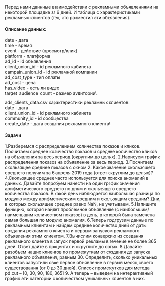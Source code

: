 Перед нами даннные взаимодействии с рекламными объявлениями на некоторой площадке за 6 дней.
И таблица с характеристиками рекламных клиентов (тех, кто разместил эти объявления).

#### Описание данных:
date - дата\
time - время\
event - действие (просмотр/клик)\
platform - платформа\
ad_id - id объявления\
client_union_id - id рекламного кабинета\
campain_union_id - id рекламной компании\
ad_cost_type - тип оплаты\
ad_cost - цена\
has_video - есть ли видео\
target_audience_count - размер аудитории\

ads_clients_data.csv характеристики рекламных клиентов:\
date - дата\
client_union_id - id рекламного кабинета\
community_id - id сообщества\
create_date - дата создания рекламного клиента\

#### Задачи
1.Разберемся с распределением количества показов и кликов. Посчитаем среднее количество показов и среднее количество кликов на объявления за весь период (округлим до целых).
2.Нарисуем график распределения показов на объявление за весь период.
3.Посчитаем скользящее среднее показов с окном 2. Какое значение скользящего среднего получим за 6 апреля 2019 года (ответ округлим до целых)?
4.Скользящее среднее часто используется для поиска аномалий в данных. Давайте попробуем нанести на один график значения арифметического среднего по дням и скользящего среднего количества показов. В какой день наблюдается наибольшая разница по модулю между арифметическим средним и скользящим средним? Дни, в которых скользящее среднее равно NaN, не учитываем. 
5.Напишите функцию, которая найдет проблемное объявление (с наибольшим/наименьшим количеством показов) в день, в который была замечена самая большая по модулю аномалия. 
6.Теперь подгрузим данные по рекламным клиентам и найдем среднее количество дней от даты создания рекламного клиента и первым запуском рекламного объявления этим клиентом.
7.Вычислим конверсию из создания рекламного клиента в запуск первой рекламы в течение не более 365 дней. Ответ дайте в процентах и округлите до сотых.
8.Давайте разобъем наших клиентов по промежуткам от создания до запуска рекламного объявления, равным 30. Определите, сколько уникальных клиентов запустили свое первое объявление в первый месяц своего существования (от 0 до 30 дней). Список промежутков для метода pd.cut – [0, 30, 90, 180, 365]
9. А теперь – выведем на интерактивный график эти категории с количеством уникальных клиентов в них.
